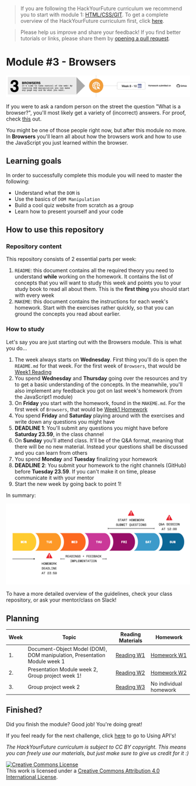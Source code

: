 > If you are following the HackYourFuture curriculum we recommend you to start with module 1: [HTML/CSS/GIT](https://github.com/HackYourFuture/HTML-CSS). To get a complete overview of the HackYourFuture curriculum first, click [here](https://github.com/HackYourFuture/curriculum).

> Please help us improve and share your feedback! If you find better tutorials or links, please share them by [opening a pull request](https://github.com/HackYourFuture/JavaScript2/pulls).

# Module #3 - Browsers

![Browsers](./assets/browsers.png)

If you were to ask a random person on the street the question "What is a browser?", you'll most likely get a variety of (incorrect) answers. For proof, check [this](https://www.youtube.com/watch?v=o4MwTvtyrUQ) out.

You might be one of those people right now, but after this module no more. In **Browsers** you'll learn all about how the browsers work and how to use the JavaScript you just learned within the browser.

## Learning goals

In order to successfully complete this module you will need to master the following:

- Understand what the `DOM` is
- Use the basics of `DOM Manipulation`
- Build a cool quiz website from scratch as a group
- Learn how to present yourself and your code

## How to use this repository

### Repository content

This repository consists of 2 essential parts per week:

1. `README`: this document contains all the required theory you need to understand **while** working on the homework. It contains the list of concepts that you will want to study this week and points you to your study book to read all about them. This is the **first thing** you should start with every week
2. `MAKEME`: this document contains the instructions for each week's homework. Start with the exercises rather quickly, so that you can ground the concepts you read about earlier.

### How to study

Let's say you are just starting out with the Browsers module. This is what you do...

1. The week always starts on **Wednesday**. First thing you'll do is open the `README.md` for that week. For the first week of `Browsers`, that would be [Week1 Reading](/Week1/README.md)
2. You spend **Wednesday** and **Thursday** going over the resources and try to get a basic understanding of the concepts. In the meanwhile, you'll also implement any feedback you got on last week's homework (from the JavaScript1 module)
3. On **Friday** you start with the homework, found in the `MAKEME.md`. For the first week of `Browsers`, that would be [Week1 Homework](/Week1/MAKEME.md)
4. You spend **Friday** and **Saturday** playing around with the exercises and write down any questions you might have
5. **DEADLINE 1**: You'll submit any questions you might have before **Saturday 23.59**, in the class channel
6. On **Sunday** you'll attend class. It'll be of the Q&A format, meaning that there will be no new material. Instead your questions shall be discussed and you can learn from others
7. You spend **Monday** and **Tuesday** finalizing your homework
8. **DEADLINE 2**: You submit your homework to the right channels (GitHub) before **Tuesday 23.59**. If you can't make it on time, please communicate it with your mentor
9. Start the new week by going back to point 1!

In summary:

![Weekflow](assets/weekflow.png)

To have a more detailed overview of the guidelines, check your class repository, or ask your mentor/class on Slack!

## Planning

| Week | Topic | Reading Materials | Homework |
| ---- | ----- | ----------------- | -------- |
| 1.   | Document-Object Model (DOM), DOM manipulation, Presentation Module week 1  | [Reading W1](/Week1/README.md) | [Homework W1](/Week1/MAKEME.md) | 
| 2.   | Presentation Module week 2, Group project week 1!                          | [Reading W2](/Week2/README.md) | [Homework W2](/Week2/MAKEME.md) |
| 3.   | Group project week 2                                                       | [Reading W3](/Week3/README.md) | No individual homework |

## Finished?

Did you finish the module? Good job! You're doing great!

If you feel ready for the next challenge, click [here](https://www.github.com/HackYourFuture/Using-APIs) to go to Using API's!

_The HackYourFuture curriculum is subject to CC BY copyright. This means you can freely use our materials, but just make sure to give us credit for it :)_

<a rel="license" href="http://creativecommons.org/licenses/by/4.0/"><img alt="Creative Commons License" style="border-width:0" src="https://i.creativecommons.org/l/by/4.0/88x31.png" /></a><br />This work is licensed under a <a rel="license" href="http://creativecommons.org/licenses/by/4.0/">Creative Commons Attribution 4.0 International License</a>.

